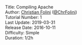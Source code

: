 Title: Compiling Apache  
Author: <a href="mailto:christian.folini@netnea.com">Christian Folini</a> (<a href="https://twitter.com/ChrFolini">@ChrFolini</a>)  
Tutorial Number: 1  
Last Update: 2019-03-31  
Release Date: 2016-10-11  
Difficulty: Simple  
Duration: 1/2h  
